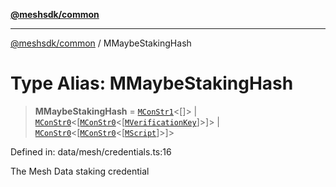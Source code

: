 [**@meshsdk/common**](../README.md)

***

[@meshsdk/common](../globals.md) / MMaybeStakingHash

# Type Alias: MMaybeStakingHash

> **MMaybeStakingHash** = [`MConStr1`](MConStr1.md)\<\[\]\> \| [`MConStr0`](MConStr0.md)\<\[[`MConStr0`](MConStr0.md)\<\[[`MVerificationKey`](MVerificationKey.md)\]\>\]\> \| [`MConStr0`](MConStr0.md)\<\[[`MConStr0`](MConStr0.md)\<\[[`MScript`](MScript.md)\]\>\]\>

Defined in: data/mesh/credentials.ts:16

The Mesh Data staking credential
